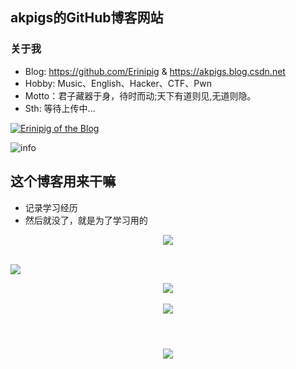 ## akpigs的GitHub博客网站

### 关于我
- Blog: https://github.com/Erinipig & https://akpigs.blog.csdn.net
- Hobby: Music、English、Hacker、CTF、Pwn
- Motto：君子藏器于身，待时而动;天下有道则见,无道则隐。
- Sth: 等待上传中...

<a href="https://github.com/Erinipig"><img align="center" src="https://github-readme-stats.vercel.app/api?username=Erinipig&show_icons=true&include_all_commits=true&theme=vue&hide_border=true" alt="Erinipig of the Blog" /></a><br/>


![info](https://github-readme-stats.vercel.app/api?username=Erinipig&show_icons=true&count_private=true&hide=prs&theme=radical) 
<br/>

## 这个博客用来干嘛
- 记录学习经历
- 然后就没了，就是为了学习用的
<div align="center">
	<img  src="https://github-readme-stats.vercel.app/api/top-langs/?username=Erinipig&hide_title=true&hide_border=true&layout=compact&langs_count=6&text_color=000&icon_color=fff&bg_color=0,52fa5a,4dfcff,c64dff&theme=graywhite" />
</div> <br />


![](https://visitor-badge.glitch.me/badge?page_id=CasterWx.readme) 
<br/>

<div align="center">
	<img src="https://activity-graph.herokuapp.com/graph?username=Erinipig&theme=xcode" />
</div> <br/>

<div align="center">
	<img  src="https://github-readme-streak-stats.herokuapp.com/?user=Erinipig" />
</div><br/>



<h1 align="center">
	<a href="https://sunguoqi.com/">
		<img src="https://readme-typing-svg.herokuapp.com/?lines=Advancing Knowledge. Transform Lives.(%22Hello%2C%20游客!%22);Erinipig祝您今天愉快!&center=true&size=27">
	</a>
</h1>

<!--
**Erinipig/Erinipig** is a ✨ _special_ ✨ repository because its `README.md` (this file) appears on your GitHub profile.

Here are some ideas to get you started:

- 🔭 I’m currently working on ...
- 🌱 I’m currently learning ...
- 👯 I’m looking to collaborate on ...
- 🤔 I’m looking for help with ...
- 💬 Ask me about ...
- 📫 How to reach me: ...
- 😄 Pronouns: ...
- ⚡ Fun fact: ...

-->
